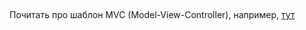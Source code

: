 ##
Почитать про шаблон MVC (Model-View-Controller), например, [тут](https://developer.mozilla.org/en-US/docs/Glossary/MVC)    